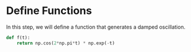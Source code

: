 # Define Functions

In this step, we will define a function that generates a damped oscillation.

```python
def f(t):
    return np.cos(2*np.pi*t) * np.exp(-t)
```

